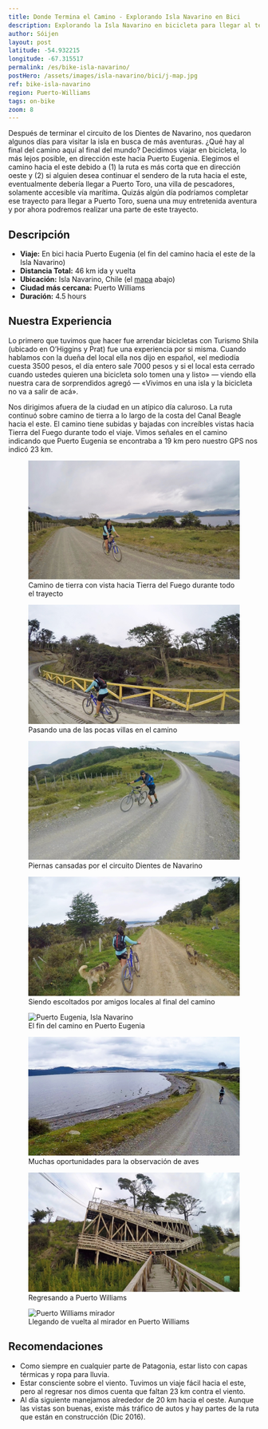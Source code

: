 ```yaml
---
title: Donde Termina el Camino - Explorando Isla Navarino en Bici
description: Explorando la Isla Navarino en bicicleta para llegar al término del camino, hacia el este - Puerto Eugenia. Una buena aventura de medio día en Puerto Williams.
author: Sóijen
layout: post
latitude: -54.932215
longitude: -67.315517
permalink: /es/bike-isla-navarino/
postHero: /assets/images/isla-navarino/bici/j-map.jpg
ref: bike-isla-navarino
region: Puerto-Williams
tags: on-bike
zoom: 8
---
```

Después de terminar el circuito de los Dientes de Navarino, nos quedaron algunos días para visitar la isla en busca de más aventuras. ¿Qué hay al final del camino aquí al final del mundo? Decidimos viajar en bicicleta, lo más lejos posible, en dirección este hacia Puerto Eugenia. Elegimos el camino hacia el este debido a (1) la ruta es más corta que en dirección oeste y (2) si alguien desea continuar el sendero de la ruta hacia el este, eventualmente debería llegar a Puerto Toro, una villa de pescadores, solamente accesible vía marítima. Quizás algún día podríamos completar ese trayecto para llegar a Puerto Toro, suena una muy entretenida aventura y por ahora podremos realizar una parte de este trayecto.

<h2>Descripción</h2>
<ul class="post-stats bullets">
  <li><strong>Viaje:</strong> En bici hacia Puerto Eugenia (el fin del camino hacia el este de la Isla Navarino)</li>
  <li><strong>Distancia Total:</strong> 46 km ida y vuelta</li>
  <li><strong>Ubicación:</strong> Isla Navarino, Chile (el <a href="#map">mapa</a> abajo)</li>
  <li><strong>Ciudad más cercana:</strong> Puerto Williams</li>
  <li><strong>Duración:</strong> 4.5 hours</li>
</ul>

<h2>Nuestra Experiencia</h2>

Lo primero que tuvimos que hacer fue arrendar bicicletas con Turismo Shila (ubicado en O’Higgins y Prat) fue una experiencia por si misma. Cuando hablamos con la dueña del local ella nos dijo en español, «el mediodía cuesta 3500 pesos, el día entero sale 7000 pesos y si el local esta cerrado cuando ustedes quieren una bicicleta solo tomen una y listo» — viendo ella nuestra cara de sorprendidos agregó — «Vivimos en una isla y la bicicleta no va a salir de acá».

Nos dirigimos afuera de la ciudad en un atípico día caluroso. La ruta continuó sobre camino de tierra a lo largo de la costa del Canal Beagle hacia el este. El camino tiene subidas y bajadas con increíbles vistas hacia Tierra del Fuego durante todo el viaje. Vimos señales en el camino indicando que Puerto Eugenia se encontraba a 19 km pero nuestro GPS nos indicó 23 km.

<figure class="figure">
  <img class="image" src="/assets/images/isla-navarino/bici/j-bici.jpg"
      alt="Isla Navarino en bici">
     <figcaption class="img-caption">Camino de tierra con vista hacia Tierra del Fuego durante todo el trayecto</figcaption>
</figure>
<figure class="figure">
  <img class="image" src="/assets/images/isla-navarino/bici/j-bridge.jpg"
      alt="Isla Navarino en bici">
     <figcaption class="img-caption">Pasando una de las pocas villas en el camino</figcaption>
</figure>
<figure class="figure">
  <img class="image" src="/assets/images/isla-navarino/bici/e-bici.jpg"
      alt="Isla Navarino en bici">
     <figcaption class="img-caption">Piernas cansadas por el circuito Dientes de Navarino</figcaption>
</figure>
<figure class="figure">
  <img class="image" src="/assets/images/isla-navarino/bici/j-dogs.jpg"
      alt="Puerto Eugenia, Isla Navarino">
     <figcaption class="img-caption">Siendo escoltados por amigos locales al final del camino</figcaption>
</figure>
<figure class="figure">
  <img class="image" src="/assets/images/isla-navarino/bici/backpack.jpg"
      alt="Puerto Eugenia, Isla Navarino">
     <figcaption class="img-caption">El fin del camino en Puerto Eugenia</figcaption>
</figure>
<figure class="figure">
  <img class="image" src="/assets/images/isla-navarino/bici/j-birds.jpg"
      alt="Fauna Isla Navarino">
     <figcaption class="img-caption">Muchas oportunidades para la observación de aves</figcaption>
</figure>
<figure class="figure">
  <img class="image" src="/assets/images/isla-navarino/bici/stairs.jpg"
      alt="Puerto Williams">
     <figcaption class="img-caption">Regresando a Puerto Williams</figcaption>
</figure>
<figure class="figure">
  <img class="image" src="/assets/images/isla-navarino/bici/j-pwlookout.jpg"
      alt="Puerto Williams mirador">
     <figcaption class="img-caption">Llegando de vuelta al mirador en Puerto Williams</figcaption>
</figure>

<h2>Recomendaciones</h2>
<ul class="post-stats bullets">
  <li>Como siempre en cualquier parte de Patagonia, estar listo con capas térmicas y ropa para lluvia.</li>
  <li>Estar consciente sobre el viento. Tuvimos un viaje fácil hacia el este, pero al regresar nos dimos cuenta que faltan 23 km contra el viento.</li>
  <li>Al día siguiente manejamos alrededor de 20 km hacia el oeste. Aunque las vistas son buenas, existe más tráfico de autos y hay partes de la ruta que están en construcción (Dic 2016).</li>
</ul>
